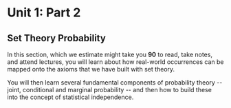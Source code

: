 # Unit 1: Part 2

## Set Theory Probability 

In this section, which we estimate might take you **90** to read, take notes, and attend lectures, you will learn about how real-world occurrences can be mapped onto the axioms that we have built with set theory. 

You will then learn several fundamental components of probability theory -- joint, conditional and marginal probability -- and then how to build these into the concept of statistical independence. 
